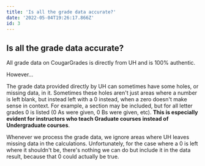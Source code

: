```yaml
---
title: 'Is all the grade data accurate?'
date: '2022-05-04T19:26:17.866Z'
id: 3
---
```


## Is all the grade data accurate?

All grade data on CougarGrades is directly from UH and is 100% authentic.

However...

The grade data provided directly by UH can sometimes have some holes, or missing data, in it.
Sometimes these holes aren't just areas where a number is left blank, but instead left with a 0 instead,
when a zero doesn't make sense in context. For example, a section may be included, but for all letter grades 0 is 
listed (0 As were given, 0 Bs were given, etc). **This is especially evident for instructors 
who teach Graduate courses instead of Undergraduate courses**.

Whenever we process the grade data, we ignore areas where UH leaves missing data in the calculations.
Unfortunately, for the case where a 0 is left where it shouldn't be, there's nothing we can do
but include it in the data result, because that 0 could actually be true.
